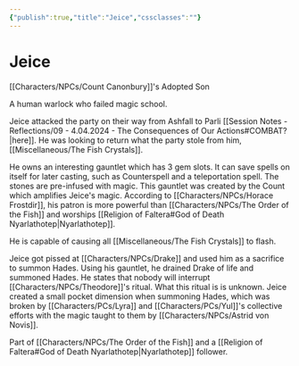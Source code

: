 ```yaml
---
{"publish":true,"title":"Jeice","cssclasses":""}
---
```




# Jeice

[[Characters/NPCs/Count Canonbury]]'s Adopted Son

A human warlock who failed magic school.

Jeice attacked the party on their way from Ashfall to Parli [[Session Notes - Reflections/09 - 4.04.2024 - The Consequences of Our Actions#COMBAT?\|here]]. He was looking to return what the party stole from him, [[Miscellaneous/The Fish Crystals]].

He owns an interesting gauntlet which has 3 gem slots. It can save spells on itself for later casting, such as Counterspell and a teleportation spell. The stones are pre-infused with magic. This gauntlet was created by the Count which amplifies Jeice's magic. According to [[Characters/NPCs/Horace Frostdir]], his patron is more powerful than [[Characters/NPCs/The Order of the Fish]] and worships [[Religion of Faltera#God of Death Nyarlathotep\|Nyarlathotep]].

He is capable of causing all [[Miscellaneous/The Fish Crystals]] to flash.

Jeice got pissed at [[Characters/NPCs/Drake]] and used him as a sacrifice to summon Hades. Using his gauntlet, he drained Drake of life and summoned Hades. He states that nobody will interrupt [[Characters/NPCs/Theodore]]'s ritual. What this ritual is is unknown. Jeice created a small pocket dimension when summoning Hades, which was broken by [[Characters/PCs/Lyra]] and [[Characters/PCs/Yul]]'s collective efforts with the magic taught to them by [[Characters/NPCs/Astrid von Novis]].

Part of [[Characters/NPCs/The Order of the Fish]] and a [[Religion of Faltera#God of Death Nyarlathotep\|Nyarlathotep]] follower.
